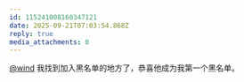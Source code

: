 ```yaml
---
id: 115241008160347121
date: 2025-09-21T07:03:54.868Z
reply: true
media_attachments: 0
---
```


<p><span class="h-card" translate="no"><a href="https://her.blue/" class="u-url mention" rel="nofollow noopener" target="_blank">@<span>wind</span></a></span> 我找到加入黑名单的地方了，恭喜他成为我第一个黑名单。</p>
